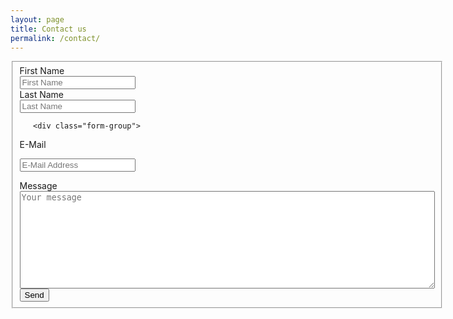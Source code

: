 ```yaml
---
layout: page
title: Contact us
permalink: /contact/
---
```


<form class="form-horizontal" action="https://formspree.io/jean-michel.molenaar@fabacademy.org" method="post"  id="contact_form">
<fieldset>

<!-- Text input-->

<div class="form-group">
  <label class="col-sm-12 control-label">First Name</label>  
  <div class="col-sm-12 inputGroupContainer">
  <div class="input-group">
  <span class="input-group-addon"><i class="glyphicon glyphicon-user"></i></span>
  <input  name="first_name" placeholder="First Name" class="form-control"  type="text">
    </div>
  </div>
</div>

<!-- Text input-->

<div class="form-group">
  <label class="col-sm-12 control-label" >Last Name</label> 
    <div class="col-sm-12 inputGroupContainer">
    <div class="input-group">
  <span class="input-group-addon"><i class="glyphicon glyphicon-user"></i></span>
  <input name="last_name" placeholder="Last Name" class="form-control"  type="text">
    </div>
  </div>
</div>

<!-- Text input-->
       <div class="form-group">
  <label class="col-sm-12 control-label">E-Mail</label>  
    <div class="col-sm-12 inputGroupContainer">
    <div class="input-group">
        <span class="input-group-addon"><i class="glyphicon glyphicon-envelope"></i></span>
  <input name="_replyto" placeholder="E-Mail Address" class="form-control"  type="text">
    </div>
  </div>
</div>


<!-- Text area -->
  
<div class="form-group">
  <label class="col-sm-12 control-label">Message</label>
    <div class="col-sm-12 inputGroupContainer">
    <div class="input-group">
        <span class="input-group-addon"><i class="glyphicon glyphicon-pencil"></i></span>
        	<textarea class="form-control" cols="80" rows="10" name="comment" placeholder="Your message"></textarea> 
  </div>
  </div>
</div>

<!-- Success message -->
<!-- <div class="alert alert-success" role="alert" id="success_message">Success <i class="glyphicon glyphicon-thumbs-up"></i> Thanks for contacting us, we will get back to you shortly.</div> -->

<!-- Button -->
<div class="form-group">
  <label class="col-sm-12 control-label"></label>
  <div class="col-sm-12">
    <button type="submit" class="btn btn-success pull-right" >Send <span class="glyphicon glyphicon-send"></span></button>
  </div>
</div>

</fieldset>
</form>